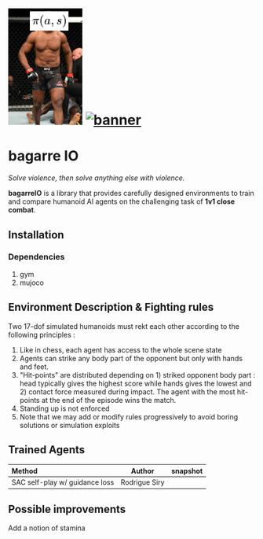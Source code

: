 <h1>
  <a href="#"><img alt="banner" src="miniature.jpg" width="30%"/></a> <a href="#"><img alt="banner" src="example_env.gif" width="60%"/></a>
</h1>

# bagarre IO

_Solve violence, then solve anything else with violence._

**bagarreIO** is a library that provides carefully designed environments to train and compare humanoid AI agents on the challenging task of **1v1 close combat**.

## Installation

### Dependencies
1. gym
2. mujoco

## Environment Description & Fighting rules

Two 17-dof simulated humanoids must rekt each other according to the following principles : 

1. Like in chess, each agent has access to the whole scene state
2. Agents can strike any body part of the opponent but only with hands and feet.
3. "Hit-points" are distributed depending on 1) striked opponent body part : head typically gives the highest score while hands gives the lowest and 2) contact force measured during impact. The agent with the most hit-points at the end of the episode wins the match.
4. Standing up is not enforced
5. Note that we may add or modify rules progressively to avoid boring solutions or simulation exploits

## Trained Agents

| Method | Author | snapshot |
|:----|:---:   |:---:|
|SAC self-play w/ guidance loss | Rodrigue Siry | |

## Possible improvements

Add a notion of stamina
